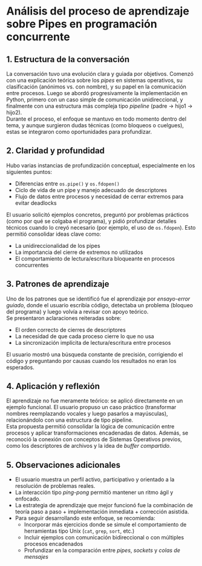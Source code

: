 # Análisis del proceso de aprendizaje sobre Pipes en programación concurrente

## 1. Estructura de la conversación

La conversación tuvo una evolución clara y guiada por objetivos. Comenzó con una explicación teórica sobre los *pipes* en sistemas operativos, su clasificación (anónimos vs. con nombre), y su papel en la comunicación entre procesos. Luego se abordó progresivamente la implementación en Python, primero con un caso simple de comunicación unidireccional, y finalmente con una estructura más compleja tipo *pipeline* (padre → hijo1 → hijo2).  
Durante el proceso, el enfoque se mantuvo en todo momento dentro del tema, y aunque surgieron dudas técnicas (como bloqueos o cuelgues), estas se integraron como oportunidades para profundizar.

## 2. Claridad y profundidad

Hubo varias instancias de profundización conceptual, especialmente en los siguientes puntos:

- Diferencias entre `os.pipe()` y `os.fdopen()`
- Ciclo de vida de un pipe y manejo adecuado de descriptores
- Flujo de datos entre procesos y necesidad de cerrar extremos para evitar deadlocks

El usuario solicitó ejemplos concretos, preguntó por problemas prácticos (como por qué se colgaba el programa), y pidió profundizar detalles técnicos cuando lo creyó necesario (por ejemplo, el uso de `os.fdopen`). Esto permitió consolidar ideas clave como:

- La unidireccionalidad de los pipes
- La importancia del cierre de extremos no utilizados
- El comportamiento de lectura/escritura bloqueante en procesos concurrentes

## 3. Patrones de aprendizaje

Uno de los patrones que se identificó fue el aprendizaje por *ensayo-error guiado*, donde el usuario escribía código, detectaba un problema (bloqueo del programa) y luego volvía a revisar con apoyo teórico.  
Se presentaron aclaraciones reiteradas sobre:

- El orden correcto de cierres de descriptores
- La necesidad de que cada proceso cierre lo que no usa
- La sincronización implícita de lectura/escritura entre procesos

El usuario mostró una búsqueda constante de precisión, corrigiendo el código y preguntando por causas cuando los resultados no eran los esperados.

## 4. Aplicación y reflexión

El aprendizaje no fue meramente teórico: se aplicó directamente en un ejemplo funcional. El usuario propuso un caso práctico (transformar nombres reemplazando vocales y luego pasarlos a mayúsculas), relacionándolo con una estructura de tipo pipeline.  
Esta propuesta permitió consolidar la lógica de comunicación entre procesos y aplicar transformaciones encadenadas de datos. Además, se reconoció la conexión con conceptos de Sistemas Operativos previos, como los descriptores de archivos y la idea de *buffer compartido*.

## 5. Observaciones adicionales

- El usuario muestra un perfil activo, participativo y orientado a la resolución de problemas reales.
- La interacción tipo *ping-pong* permitió mantener un ritmo ágil y enfocado.
- La estrategia de aprendizaje que mejor funcionó fue la combinación de teoría paso a paso + implementación inmediata + corrección asistida.
- Para seguir desarrollando este enfoque, se recomienda:
  - Incorporar más ejercicios donde se simule el comportamiento de herramientas tipo Unix (`cat`, `grep`, `sort`, etc.)
  - Incluir ejemplos con comunicación bidireccional o con múltiples procesos encadenados
  - Profundizar en la comparación entre *pipes*, *sockets* y *colas de mensajes*
